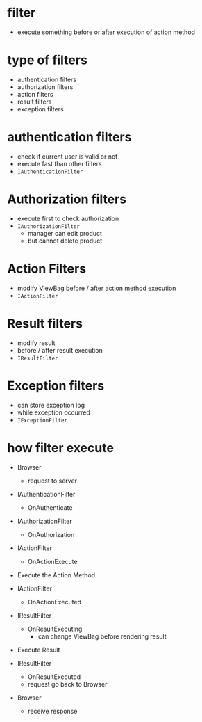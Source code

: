 # filter

- execute something before or after execution of action method

# type of filters

- authentication filters
- authorization filters
- action filters
- result filters
- exception filters

# authentication filters

- check if current user is valid or not
- execute fast than other filters
- `IAuthenticationFilter`

# Authorization filters

- execute first to check authorization
- `IAuthorizationFilter`
  - manager can edit product
  - but cannot delete product

# Action Filters

- modify ViewBag before / after action method execution
- `IActionFilter`

# Result filters

- modify result
- before / after result execution
- `IResultFilter`

# Exception filters

- can store exception log
- while exception occurred
- `IExceptionFilter`

# how filter execute

- Browser

  - request to server

- IAuthenticationFilter
  - OnAuthenticate
- IAuthorizationFilter
  - OnAuthorization
- IActionFilter

  - OnActionExecute

- Execute the Action Method

- IActionFilter
  - OnActionExecuted
- IResultFilter

  - OnResultExecuting
    - can change ViewBag before rendering result

- Execute Result

- IResultFilter

  - OnResultExecuted
  - request go back to Browser

- Browser
  - receive response
